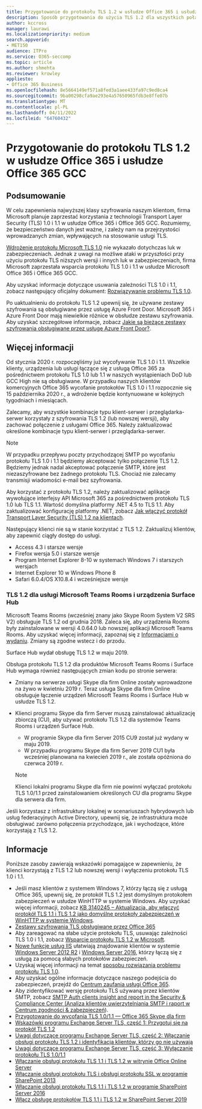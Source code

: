 ```yaml
---
title: Przygotowanie do protokołu TLS 1.2 w usłudze Office 365 i usłudze Office 365 GCC
description: Sposób przygotowania do użycia TLS 1.2 dla wszystkich połączeń typu klient-serwer i przeglądarka-serwer w usłudze Office 365 i Office 365 GCC po wyłączeniu protokołu TLS 1.0 i 1.1.
author: kccross
manager: laurawi
ms.localizationpriority: medium
search.appverid:
- MET150
audience: ITPro
ms.service: O365-seccomp
ms.topic: article
ms.author: shmehta
ms.reviewer: krowley
appliesto:
- Office 365 Business
ms.openlocfilehash: 8e5664149ef571a8fed3a1aee433fa97c9ed8ca4
ms.sourcegitcommit: 9ba00298cfa9ae293e4a57650965fdb3e8ffe07b
ms.translationtype: MT
ms.contentlocale: pl-PL
ms.lasthandoff: 04/11/2022
ms.locfileid: "64760432"
---
```

# <a name="preparing-for-tls-12-in-office-365-and-office-365-gcc"></a>Przygotowanie do protokołu TLS 1.2 w usłudze Office 365 i usłudze Office 365 GCC

## <a name="summary"></a>Podsumowanie

W celu zapewnienia najwyższej klasy szyfrowania naszym klientom, firma Microsoft planuje zaprzestać korzystania z technologii Transport Layer Security (TLS) 1.0 i 1.1 w usłudze Office 365 i Office 365 GCC. Rozumiemy, że bezpieczeństwo danych jest ważne, i zależy nam na przejrzystości wprowadzanych zmian, wpływających na stosowanie usługi TLS.

[Wdrożenie protokołu Microsoft TLS 1.0](https://support.microsoft.com/help/3117336/schannel-implementation-of-tls-1-0-in-windows-security-status-update-n) nie wykazało dotychczas luk w zabezpieczeniach. Jednak z uwagi na możliwe ataki w przyszłości przy użyciu protokołu TLS niższych wersji i innych luk w zabezpieczeniach, firma Microsoft zaprzestała wsparcia protokołu TLS 1.0 i 1.1 w usłudze Microsoft Office 365 i Office 365 GCC.

Aby uzyskać informacje dotyczące usuwania zależności TLS 1.0 i 1.1, zobacz następujący oficjalny dokument: [Rozwiązywanie problemu TLS 1.0](https://www.microsoft.com/download/details.aspx?id=55266).

Po uaktualnieniu do protokołu TLS 1.2 upewnij się, że używane zestawy szyfrowania są obsługiwane przez usługę Azure Front Door. Microsoft 365 i Azure Front Door mają niewielkie różnice w obsłudze zestawu szyfrowania. Aby uzyskać szczegółowe informacje, zobacz [Jakie są bieżące zestawy szyfrowania obsługiwane przez usługę Azure Front Door?](/azure/frontdoor/front-door-faq#what-are-the-current-cipher-suites-supported-by-azure-front-door-).

## <a name="more-information"></a>Więcej informacji

Od stycznia 2020 r. rozpoczęliśmy już wycofywanie TLS 1.0 i 1.1. Wszelkie klienty, urządzenia lub usługi łączące się z usługą Office 365 za pośrednictwem protokołu TLS 1.0 lub 1.1 w naszych wystąpieniach DoD lub GCC High nie są obsługiwane. W przypadku naszych klientów komercyjnych Office 365 wycofanie protokołów TLS 1.0 i 1.1 rozpocznie się 15 października 2020 r., a wdrożenie będzie kontynuowane w kolejnych tygodniach i miesiącach.

Zalecamy, aby wszystkie kombinacje typu klient-serwer i przeglądarka-serwer korzystały z szyfrowania TLS 1.2 (lub nowszej wersji), aby zachować połączenie z usługami Office 365. Należy zaktualizować określone kombinacje typu klient-serwer i przeglądarka-serwer.

  > [!NOTE]
  > W przypadku przepływu poczty przychodzącej SMTP po wycofaniu protokołu TLS 1.0 i 1.1 będziemy akceptować tylko połączenie TLS 1.2. Będziemy jednak nadal akceptować połączenie SMTP, które jest niezaszyfrowane bez żadnego protokołu TLS. Chociaż nie zalecamy transmisji wiadomości e-mail bez szyfrowania.

Aby korzystać z protokołu TLS 1.2, należy zaktualizować aplikacje wywołujące interfejsy API Microsoft 365 za pośrednictwem protokołu TLS 1.0 lub TLS 1.1. Wartość domyślna platformy .NET 4.5 to TLS 1.1. Aby zaktualizować konfigurację platformy .NET, zobacz [Jak włączyć protokół Transport Layer Security (TLS) 1.2 na klientach](/mem/configmgr/core/plan-design/security/enable-tls-1-2-client).

Następujący klienci nie są w stanie korzystać z TLS 1.2. Zaktualizuj klientów, aby zapewnić ciągły dostęp do usługi.

- Access 4.3 i starsze wersje
- Firefox wersja 5.0 i starsze wersje
- Program Internet Explorer 8-10 w systemach Windows 7 i starszych wersjach
- Internet Explorer 10 w Windows Phone 8
- Safari 6.0.4/OS X10.8.4 i wcześniejsze wersje

### <a name="tls-12-for-microsoft-teams-rooms-and-surface-hub"></a>TLS 1.2 dla usługi Microsoft Teams Rooms i urządzenia Surface Hub

Microsoft Teams Rooms (wcześniej znany jako Skype Room System V2 SRS V2) obsługuje TLS 1.2 od grudnia 2018. Zaleca się, aby urządzenia Rooms były zainstalowane w wersji 4.0.64.0 lub nowszej aplikacji Microsoft Teams Rooms. Aby uzyskać więcej informacji, zapoznaj się z [Informacjami o wydaniu](/microsoftteams/room-systems/srs2-release-note). Zmiany są zgodne wstecz i do przodu.

Surface Hub wydał obsługę TLS 1.2 w maju 2019.

Obsługa protokołu TLS 1.2 dla produktów Microsoft Teams Rooms i Surface Hub wymaga również następujących zmian kodu po stronie serwera:

- Zmiany na serwerze usługi Skype dla firm Online zostały wprowadzone na żywo w kwietniu 2019 r. Teraz usługa Skype dla firm Online obsługuje łączenie urządzeń Microsoft Teams Rooms i Surface Hub w usłudze TLS 1.2.
- Klienci programu Skype dla firm Server muszą zainstalować aktualizację zbiorczą (CU), aby używać protokołu TLS 1.2 dla systemów Teams Rooms i urządzeń Surface Hub.

  - W programie Skype dla firm Server 2015 CU9 został już wydany w maju 2019.
  - W przypadku programu Skype dla firm Server 2019 CU1 była wcześniej planowana na kwiecień 2019 r., ale została opóźniona do czerwca 2019 r.

  > [!NOTE]
  > Klienci lokalni programu Skype dla firm nie powinni wyłączać protokołu TLS 1.0/1.1 przed zainstalowaniem określonych CU dla programu Skype dla serwera dla firm.

Jeśli korzystasz z infrastruktury lokalnej w scenariuszach hybrydowych lub usług federacyjnych Active Directory, upewnij się, że infrastruktura może obsługiwać zarówno połączenia przychodzące, jak i wychodzące, które korzystają z TLS 1.2.

## <a name="references"></a>Informacje

Poniższe zasoby zawierają wskazówki pomagające w zapewnieniu, że klienci korzystają z TLS 1.2 lub nowszej wersji i wyłączeniu protokołu TLS 1.0 i 1.1.

- Jeśli masz klientów z systemem Windows 7, którzy łączą się z usługą Office 365, upewnij się, że protokół TLS 1.2 jest domyślnym protokołem zabezpieczeń w usłudze WinHTTP w systemie Windows. Aby uzyskać więcej informacji, zobacz [KB 3140245 – Aktualizacja, aby włączyć protokół TLS 1.1 i TLS 1.2 jako domyślne protokoły zabezpieczeń w WinHTTP w systemie Windows](https://support.microsoft.com/help/3140245/update-to-enable-tls-1-1-and-tls-1-2-as-a-default-secure-protocols-in).
- [Zestawy szyfrowania TLS obsługiwane przez Office 365](/microsoft-365/compliance/technical-reference-details-about-encryption#tls-cipher-suites-supported-by-office-365)
- Aby zareagować na słabe użycie protokołu TLS, usuwając zależności TLS 1.0 i 1.1, zobacz [Wsparcie  protokołu TLS 1.2 w Microsoft](https://cloudblogs.microsoft.com/microsoftsecure/2017/06/20/tls-1-2-support-at-microsoft/).
- [Nowe funkcje usług IIS](https://cloudblogs.microsoft.com/microsoftsecure/2017/09/07/new-iis-functionality-to-help-identify-weak-tls-usage/) ułatwiają znajdowanie klientów w systemie [Windows Server 2012 R2](https://support.microsoft.com/help/4025335/windows-8-1-windows-server-2012-r2-update-kb4025335) i [Windows Server 2016](https://support.microsoft.com/help/4025334/windows-10-update-kb4025334), którzy łączą się z usługą za pomocą słabych protokołów zabezpieczeń.
- Uzyskaj więcej informacji na temat [sposobu rozwiązania problemu protokołu TLS 1.0](https://www.microsoft.com/download/details.aspx?id=55266).
- Aby uzyskać ogólne informacje dotyczące naszego podejścia do zabezpieczeń, przejdź do [Centrum zaufania usługi Office 365](https://www.microsoft.com/trustcenter/cloudservices/office365).
- Aby zidentyfikować wersję protokołu TLS używaną przez klientów SMTP, zobacz [SMTP Auth clients insight and report in the Security & Compliance Center (Analiza klientów uwierzytelniania SMTP i raport w Centrum zgodności & zabezpieczeń](../security/office-365-security/mfi-smtp-auth-clients-report.md)).
- [Przygotowanie do wycofania TLS 1.0/1.1 — Office 365 Skype dla firm](https://techcommunity.microsoft.com/t5/Skype-for-Business-Blog/Preparing-for-TLS-1-0-1-1-Deprecation-O365-Skype-for-Business/ba-p/222247)
- [Wskazówki programu Exchange Server TLS, część 1: Przygotuj się na protokół TLS 1.2](https://techcommunity.microsoft.com/t5/exchange-team-blog/exchange-server-tls-guidance-part-1-getting-ready-for-tls-1-2/ba-p/607649)
- [Uwagi dotyczące programu Exchange Server TLS, część 2: Włączanie obsługi protokołu TLS 1.2 i identyfikacja klientów, którzy go nie używają](https://techcommunity.microsoft.com/t5/exchange-team-blog/exchange-server-tls-guidance-part-2-enabling-tls-1-2-and/ba-p/607761)
- [Uwagi dotyczące programu Exchange Server TLS, część 3: Wyłączanie protokołu TLS 1.0/1.1](https://techcommunity.microsoft.com/t5/exchange-team-blog/exchange-server-tls-guidance-part-3-turning-off-tls-1-0-1-1/ba-p/607898)
- [Włączanie obsługi protokołu TLS 1.1 i TLS 1.2 w witrynie Office Online Server](/officeonlineserver/enable-tls-1-1-and-tls-1-2-support-in-office-online-server)
- [Włączanie obsługi protokołu TLS i obsługi protokołu SSL w programie SharePoint 2013](/sharepoint/security-for-sharepoint-server/enable-tls-and-ssl-support-in-sharepoint-2013)
- [Włączanie obsługi protokołu TLS 1.1 i TLS 1.2 w programie SharePoint Server 2016](/sharepoint/security-for-sharepoint-server/enable-tls-1-1-and-tls-1-2-support-in-sharepoint-server-2016)
- [Włącz obsługę protokołów TLS 1.1 i TLS 1.2 w SharePoint Server 2019](/sharepoint/security-for-sharepoint-server/enable-tls-1-1-and-tls-1-2-support-in-sharepoint-server-2019)
